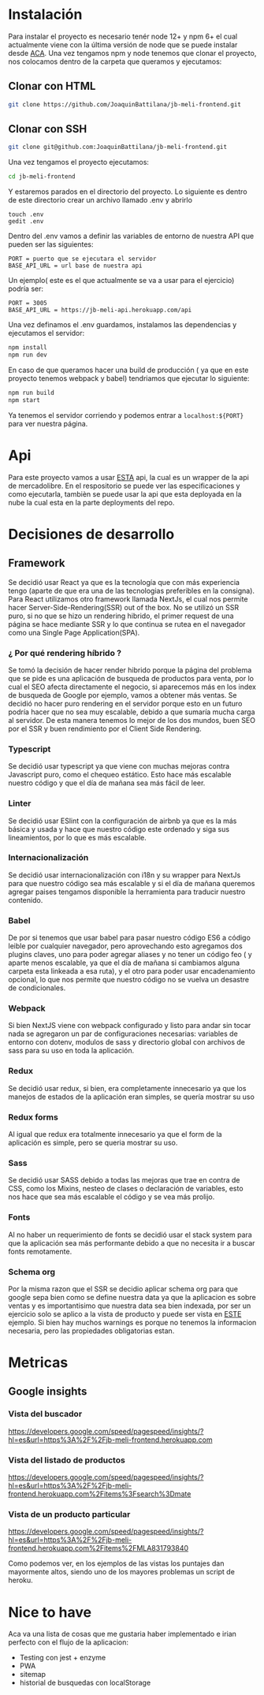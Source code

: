 # Instalación

Para instalar el proyecto es necesario tenér node 12+ y npm 6+ el cual actualmente viene con la última versión de node que se puede instalar desde [ACA](https://nodejs.org/en/).
Una vez tengamos npm y node tenemos que clonar el proyecto, nos colocamos dentro de la carpeta que queramos y ejecutamos:

## Clonar con HTML
```sh
git clone https://github.com/JoaquinBattilana/jb-meli-frontend.git
````

## Clonar con SSH
```sh
git clone git@github.com:JoaquinBattilana/jb-meli-frontend.git
```

Una vez tengamos el proyecto ejecutamos:
```sh
cd jb-meli-frontend
```
Y estaremos parados en el directorio del proyecto.
Lo siguiente es dentro de este directorio crear un archivo llamado .env y abrirlo
```
touch .env
gedit .env
````
Dentro del .env vamos a definir las variables de entorno de nuestra API que pueden ser las siguientes:
```code
PORT = puerto que se ejecutara el servidor
BASE_API_URL = url base de nuestra api
```
Un ejemplo( este es el que actualmente se va a usar para el ejercicio) podría ser:
```code
PORT = 3005
BASE_API_URL = https://jb-meli-api.herokuapp.com/api
```

Una vez definamos el .env guardamos, instalamos las dependencias y ejecutamos el servidor:
```bash
npm install
npm run dev
```

En caso de que queramos hacer una build de producción ( ya que en este proyecto tenemos webpack y babel) tendriamos que ejecutar lo siguiente:
```bash
npm run build
npm start
```
Ya tenemos el servidor corriendo y podemos entrar a `localhost:${PORT}` para ver nuestra página.

# Api
Para este proyecto vamos a usar [ESTA](https://github.com/JoaquinBattilana/jb-meli-api) api, la cual es un wrapper de la api de mercadolibre. En el respositorio se puede ver las especificaciones y como ejecutarla, tambièn se puede usar la api que esta deployada en la nube la cual esta en la parte deployments del repo.

# Decisiones de desarrollo

## Framework
Se decidió usar React ya que es la tecnología que con más experiencia tengo (aparte de que era una de las tecnologias preferibles en la consigna). Para React utilizamos otro framework llamada NextJs, el cual nos permite hacer Server-Side-Rendering(SSR) out of the box. No se utilizó un SSR puro, si no que se hizo un rendering hibrido, el primer request de una página se hace mediante SSR y lo que continua se rutea en el navegador como una Single Page Application(SPA).
### ¿ Por qué rendering híbrido ?
Se tomó la decisión de hacer render hibrido porque la página del problema que se pide es una aplicación de busqueda de productos para venta, por lo cual el SEO afecta directamente el negocio, si aparecemos más en los index de busqueda de Google por ejemplo, vamos a obtener más ventas. Se decidió no hacer puro rendering en el servidor porque esto en un futuro podría hacer que no sea muy escalable, debido a que sumaría mucha carga al servidor. De esta manera tenemos lo mejor de los dos mundos, buen SEO por el SSR y buen rendimiento por el Client Side Rendering.
### Typescript
Se decidió usar typescript ya que viene con muchas mejoras contra Javascript puro, como el chequeo estático. Esto hace más escalable nuestro código y que el día de mañana sea más fácil de leer.
### Linter
Se decidió usar ESlint con la configuración de airbnb ya que es la más básica y usada y hace que nuestro código este ordenado y siga sus lineamientos, por lo que es más escalable.
### Internacionalización
Se decidió usar internacionalización con i18n y su wrapper para NextJs para que nuestro código sea más escalable y si el día de mañana queremos agregar paises tengamos disponible la herramienta para traducir nuestro contenido.
### Babel
De por si tenemos que usar babel para pasar nuestro código ES6 a código leible por cualquier navegador, pero aprovechando esto agregamos dos plugins claves, uno para poder agregar aliases y no tener un código feo ( y aparte menos escalable, ya que el día de mañana si cambiamos alguna carpeta esta linkeada a esa ruta), y el otro para poder usar encadenamiento opcional, lo que nos permite que nuestro código no se vuelva un desastre de condicionales.
### Webpack
Si bien NextJS viene con webpack configurado y listo para andar sin tocar nada se agregaron un par de configuraciones necesarias: variables de entorno con dotenv, modulos de sass y directorio global con archivos de sass para su uso en toda la aplicación.
### Redux
Se decidió usar redux, si bien, era completamente innecesario ya que los manejos de estados de la aplicación eran simples, se quería mostrar su uso
### Redux forms
Al igual que redux era totalmente innecesario ya que el form de la aplicación es simple, pero se queria mostrar su uso.
### Sass
Se decidió usar SASS debido a todas las mejoras que trae en contra de CSS, como los Mixins, nesteo de clases o declaración de variables, esto nos hace que sea más escalable el código y se vea más prolijo.
### Fonts
Al no haber un requerimiento de fonts se decidió usar el stack system para que la aplicación sea más performante debido a que no necesita ir a buscar fonts remotamente.
### Schema org
Por la misma razon que el SSR se decidio aplicar schema org para que google sepa bien como se define nuestra data ya que la aplicacion es sobre ventas y es importantisimo que nuestra data sea bien indexada, por ser un ejercicio solo se aplico a la vista de producto y puede ser vista en [ESTE](https://search.google.com/structured-data/testing-tool/u/0/#url=https%3A%2F%2Fjb-meli-frontend.herokuapp.com%2Fitems%2FMLA793241006) ejemplo. Si bien hay muchos warnings es porque no tenemos la informacion necesaria, pero las propiedades obligatorias estan.

# Metricas

## Google insights

### Vista del buscador
https://developers.google.com/speed/pagespeed/insights/?hl=es&url=https%3A%2F%2Fjb-meli-frontend.herokuapp.com
### Vista del listado de productos
https://developers.google.com/speed/pagespeed/insights/?hl=es&url=https%3A%2F%2Fjb-meli-frontend.herokuapp.com%2Fitems%3Fsearch%3Dmate
### Vista de un producto particular
https://developers.google.com/speed/pagespeed/insights/?hl=es&url=https%3A%2F%2Fjb-meli-frontend.herokuapp.com%2Fitems%2FMLA831793840

Como podemos ver, en los ejemplos de las vistas los puntajes dan mayormente altos, siendo uno de los mayores problemas un script de heroku.

# Nice to have

Aca va una lista de cosas que me gustaria haber implementado e irian perfecto con el flujo de la aplicacion:

- Testing con jest + enzyme
- PWA
- sitemap
- historial de busquedas con localStorage

